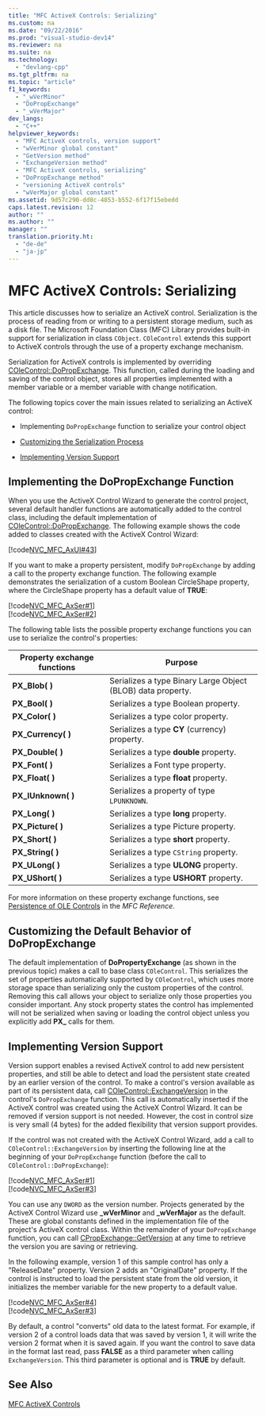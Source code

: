```yaml
---
title: "MFC ActiveX Controls: Serializing"
ms.custom: na
ms.date: "09/22/2016"
ms.prod: "visual-studio-dev14"
ms.reviewer: na
ms.suite: na
ms.technology: 
  - "devlang-cpp"
ms.tgt_pltfrm: na
ms.topic: "article"
f1_keywords: 
  - "_wVerMinor"
  - "DoPropExchange"
  - "_wVerMajor"
dev_langs: 
  - "C++"
helpviewer_keywords: 
  - "MFC ActiveX controls, version support"
  - "wVerMinor global constant"
  - "GetVersion method"
  - "ExchangeVersion method"
  - "MFC ActiveX controls, serializing"
  - "DoPropExchange method"
  - "versioning ActiveX controls"
  - "wVerMajor global constant"
ms.assetid: 9d57c290-dd8c-4853-b552-6f17f15ebedd
caps.latest.revision: 12
author: ""
ms.author: ""
manager: ""
translation.priority.ht: 
  - "de-de"
  - "ja-jp"
---
```

# MFC ActiveX Controls: Serializing
This article discusses how to serialize an ActiveX control. Serialization is the process of reading from or writing to a persistent storage medium, such as a disk file. The Microsoft Foundation Class (MFC) Library provides built-in support for serialization in class `CObject`. `COleControl` extends this support to ActiveX controls through the use of a property exchange mechanism.  
  
 Serialization for ActiveX controls is implemented by overriding [COleControl::DoPropExchange](../vs140/colecontrol--dopropexchange.md). This function, called during the loading and saving of the control object, stores all properties implemented with a member variable or a member variable with change notification.  
  
 The following topics cover the main issues related to serializing an ActiveX control:  
  
-   Implementing `DoPropExchange` function to serialize your control object  
  
-   [Customizing the Serialization Process](#_core_customizing_the_default_behavior_of_dopropexchange)  
  
-   [Implementing Version Support](#_core_implementing_version_support)  
  
##  <a name="_core_implementing_the_dopropexchange_function"></a> Implementing the DoPropExchange Function  
 When you use the ActiveX Control Wizard to generate the control project, several default handler functions are automatically added to the control class, including the default implementation of [COleControl::DoPropExchange](../vs140/colecontrol--dopropexchange.md). The following example shows the code added to classes created with the ActiveX Control Wizard:  
  
 [!code[NVC_MFC_AxUI#43](../vs140/codesnippet/CPP/mfc-activex-controls--serializing_1.cpp)]  
  
 If you want to make a property persistent, modify `DoPropExchange` by adding a call to the property exchange function. The following example demonstrates the serialization of a custom Boolean CircleShape property, where the CircleShape property has a default value of **TRUE**:  
  
 [!code[NVC_MFC_AxSer#1](../vs140/codesnippet/CPP/mfc-activex-controls--serializing_2.cpp)]  
[!code[NVC_MFC_AxSer#2](../vs140/codesnippet/CPP/mfc-activex-controls--serializing_3.cpp)]  
  
 The following table lists the possible property exchange functions you can use to serialize the control's properties:  
  
|Property exchange functions|Purpose|  
|---------------------------------|-------------|  
|**PX_Blob( )**|Serializes a type Binary Large Object (BLOB) data property.|  
|**PX_Bool( )**|Serializes a type Boolean property.|  
|**PX_Color( )**|Serializes a type color property.|  
|**PX_Currency( )**|Serializes a type **CY** (currency) property.|  
|**PX_Double( )**|Serializes a type **double** property.|  
|**PX_Font( )**|Serializes a Font type property.|  
|**PX_Float( )**|Serializes a type **float** property.|  
|**PX_IUnknown( )**|Serializes a property of type `LPUNKNOWN`.|  
|**PX_Long( )**|Serializes a type **long** property.|  
|**PX_Picture( )**|Serializes a type Picture property.|  
|**PX_Short( )**|Serializes a type **short** property.|  
|**PX_String( )**|Serializes a type `CString` property.|  
|**PX_ULong( )**|Serializes a type **ULONG** property.|  
|**PX_UShort( )**|Serializes a type **USHORT** property.|  
  
 For more information on these property exchange functions, see [Persistence of OLE Controls](../vs140/persistence-of-ole-controls.md) in the *MFC Reference*.  
  
##  <a name="_core_customizing_the_default_behavior_of_dopropexchange"></a> Customizing the Default Behavior of DoPropExchange  
 The default implementation of **DoPropertyExchange** (as shown in the previous topic) makes a call to base class `COleControl`. This serializes the set of properties automatically supported by `COleControl`, which uses more storage space than serializing only the custom properties of the control. Removing this call allows your object to serialize only those properties you consider important. Any stock property states the control has implemented will not be serialized when saving or loading the control object unless you explicitly add **PX_** calls for them.  
  
##  <a name="_core_implementing_version_support"></a> Implementing Version Support  
 Version support enables a revised ActiveX control to add new persistent properties, and still be able to detect and load the persistent state created by an earlier version of the control. To make a control's version available as part of its persistent data, call [COleControl::ExchangeVersion](../vs140/colecontrol--exchangeversion.md) in the control's `DoPropExchange` function. This call is automatically inserted if the ActiveX control was created using the ActiveX Control Wizard. It can be removed if version support is not needed. However, the cost in control size is very small (4 bytes) for the added flexibility that version support provides.  
  
 If the control was not created with the ActiveX Control Wizard, add a call to `COleControl::ExchangeVersion` by inserting the following line at the beginning of your `DoPropExchange` function (before the call to `COleControl::DoPropExchange`):  
  
 [!code[NVC_MFC_AxSer#1](../vs140/codesnippet/CPP/mfc-activex-controls--serializing_2.cpp)]  
[!code[NVC_MFC_AxSer#3](../vs140/codesnippet/CPP/mfc-activex-controls--serializing_4.cpp)]  
  
 You can use any `DWORD` as the version number. Projects generated by the ActiveX Control Wizard use **_wVerMinor** and **_wVerMajor** as the default. These are global constants defined in the implementation file of the project's ActiveX control class. Within the remainder of your `DoPropExchange` function, you can call [CPropExchange::GetVersion](../vs140/cpropexchange--getversion.md) at any time to retrieve the version you are saving or retrieving.  
  
 In the following example, version 1 of this sample control has only a "ReleaseDate" property. Version 2 adds an "OriginalDate" property. If the control is instructed to load the persistent state from the old version, it initializes the member variable for the new property to a default value.  
  
 [!code[NVC_MFC_AxSer#4](../vs140/codesnippet/CPP/mfc-activex-controls--serializing_5.cpp)]  
[!code[NVC_MFC_AxSer#3](../vs140/codesnippet/CPP/mfc-activex-controls--serializing_4.cpp)]  
  
 By default, a control "converts" old data to the latest format. For example, if version 2 of a control loads data that was saved by version 1, it will write the version 2 format when it is saved again. If you want the control to save data in the format last read, pass **FALSE** as a third parameter when calling `ExchangeVersion`. This third parameter is optional and is **TRUE** by default.  
  
## See Also  
 [MFC ActiveX Controls](../vs140/mfc-activex-controls.md)